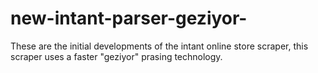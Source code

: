 # new-intant-parser-geziyor-
These are the initial developments of the intant online store scraper, this scraper uses a faster "geziyor" prasing technology.
